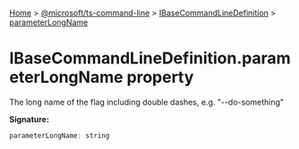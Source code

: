 [Home](./index) &gt; [@microsoft/ts-command-line](ts-command-line.md) &gt; [IBaseCommandLineDefinition](ts-command-line.ibasecommandlinedefinition.md) &gt; [parameterLongName](ts-command-line.ibasecommandlinedefinition.parameterlongname.md)

# IBaseCommandLineDefinition.parameterLongName property

The long name of the flag including double dashes, e.g. "--do-something"

**Signature:**
```javascript
parameterLongName: string
```
